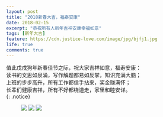 ```yaml
---
layout: post
title: "2018新春大吉，福泰安康"
date: 2018-02-15
excerpt: "恭祝所有人新年吉祥安康幸福如意"
tags: [新年大吉]
feature: https://cdn.justice-love.com/image/jpg/bjfj1.jpg
life: true
comments: true
---
```

值此戊戌狗年新春佳节之际，祝大家吉祥如意，福寿安康：<br/>
读书的文思如泉涌，写作解题都易如反掌，知识充满大脑；<br/>
上班的步步高升，所有工作都信手拈来，奖金赚满怀；<br/>
长辈们健康吉祥，所有不好都绕道走，家里和睦安详。<br/>
{: .notice}
<figure>
	<img src="{{ site.staticUrl }}/image/jpg/nianfan.jpg" />
    <img src="{{ site.staticUrl }}/yanyan/image/daxiang1.jpg" />
	<img src="{{ site.staticUrl }}/yanyan/image/daxiang2.jpg" />
</figure>
